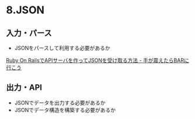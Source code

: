 # 8.JSON

## 入力・パース

* JSONをパースして利用する必要があるか

[Ruby On RailsでAPIサーバを作ってJSONを受け取る方法 - 手が震えたらBARに行こう](http://tabunmuri.hatenablog.com/entry/2015/06/30/Ruby_On_Rails%E3%81%A7API%E3%82%B5%E3%83%BC%E3%83%90%E3%82%92%E4%BD%9C%E3%81%A3%E3%81%A6JSON%E3%82%92%E5%8F%97%E3%81%91%E5%8F%96%E3%82%8B%E6%96%B9%E6%B3%95)

## 出力・API

* JSONでデータを出力する必要があるか
* JSONでデータ構造を構築する必要があるか